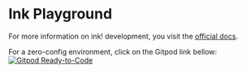 # Ink Playground

For more information on ink! development, you visit the [official docs](https://paritytech.github.io/ink-docs/).

For a zero-config environment, click on the Gitpod link bellow: 
[![Gitpod Ready-to-Code](https://img.shields.io/badge/Gitpod-ready--to--code-blue?logo=gitpod)](https://gitpod.io/#https://github.com/adibhanna/flipper)

